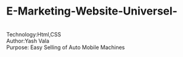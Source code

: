 # E-Marketing-Website-Universel-
<br>
Technology:Html,CSS
<br>
Author:Yash Vala
<br>
Purpose: Easy Selling of Auto Mobile Machines
